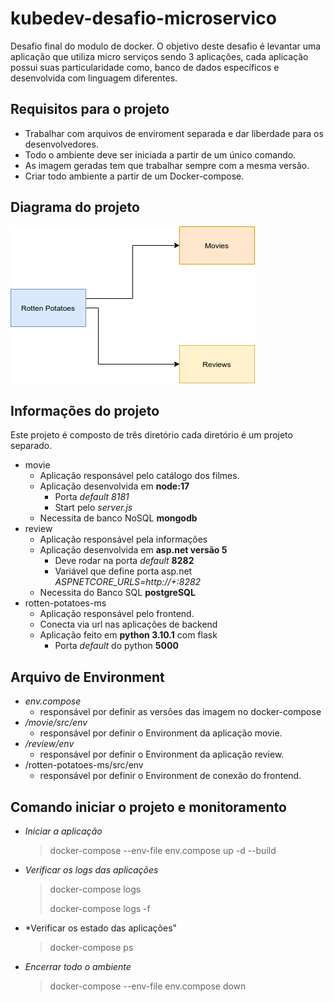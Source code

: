# kubedev-desafio-microservico

Desafio final do modulo de docker. O objetivo deste desafio é levantar uma aplicação que utiliza micro serviços sendo 3 aplicações, cada aplicação possui suas particularidade como, banco de dados específicos e desenvolvida com linguagem diferentes.

## Requisitos para o projeto

  - Trabalhar com arquivos de enviroment separada e dar liberdade para os desenvolvedores.
  - Todo o ambiente deve ser iniciada a partir de um único comando.
  - As imagem geradas tem que trabalhar sempre com a mesma versão.
  - Criar todo ambiente a partir de um Docker-compose.

## Diagrama do projeto 

![Diagrama do projeto](img/diagrama.png)

## Informações do projeto

  Este projeto é composto de três diretório cada diretório é um projeto separado.
  - movie
    - Aplicação responsável pelo catálogo dos filmes.
    - Aplicação desenvolvida em **node:17**
      - Porta *default* *8181*
      - Start pelo *server.js*
    - Necessita de banco NoSQL **mongodb**
  - review
    - Aplicação responsável pela informações 
    - Aplicação desenvolvida em **asp.net versão 5**
      - Deve rodar na porta *default* **8282**
      - Variável que define porta  asp.net *ASPNETCORE_URLS=http://+:8282*
    - Necessita do Banco SQL **postgreSQL**
  - rotten-potatoes-ms
    - Aplicação responsável pelo frontend.
    - Conecta via url nas aplicações de backend
    - Aplicação feito em **python 3.10.1** com flask
      - Porta *default* do python **5000**

## Arquivo de Environment

  - *env.compose*
    - responsável por definir as versões das imagem no docker-compose
  - */movie/src/env*
    - responsável por definir o Environment da aplicação movie.
  - */review/env*
    - responsável por definir o Environment da aplicação review.
  - /rotten-potatoes-ms/src/env
    - responsável por definir o Environment de conexão do frontend.

## Comando iniciar o projeto e monitoramento

  - *Iniciar a aplicação*
    >docker-compose --env-file env.compose  up -d --build
  - *Verificar os logs das aplicações*
    >docker-compose logs
    >
    >docker-compose logs -f
  - *Verificar os estado das aplicações"
    >docker-compose ps
  - *Encerrar todo o ambiente*
    >docker-compose --env-file env.compose  down
